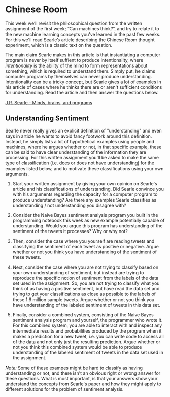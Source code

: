 # Chinese Room

This week we’ll revisit the philosophical question from the written assignment
of the first week; “Can machines think?”, and try to relate it to the new
machine learning concepts you’ve learned in the past few weeks. For this we'll
read Searle’s article describing the Chinese Room thought experiment, which is
a classic text on the question. 

The main claim Searle makes in this article is that instantiating a computer
program is never by itself suffient to produce intentionality, where
*intentionality* is the ability of the mind to form representations about
something, which is required to understand them. Simply put, he claims computer
programs by themselves can never produce understanding. Intentionality can be a
tricky concept, but Searle gives a lot of examples in his article of cases
where he thinks there are or aren't sufficient conditions for understanding.
Read the article and then answer the questions below.

[J.R. Searle - Minds, brains, and programs](chinese_room.pdf)

## Understanding Sentiment

Searle never really gives an explicit definition of "understanding" and even
says in article he wants to avoid fancy footwork around this definition.
Instead, he simply lists a lot of hypothetical examples using people and
machines, where he argues whether or not, in that specific example, these can
be said to have clear understanding of the information they are processing. For
this written assignment you'll be asked to make the same type of classification
(i.e. does or does not have understanding) for the examples listed below, and
to motivate these classifications using your own arguments.

1. Start your written assignment by giving your own opinion on Searle's article
and his classifications of understanding. Did Searle convince you with his
arguments regarding the capacity for a computer program to produce
understanding? Are there any examples Searle classifies as understanding / not
understanding you disagree with?

2. Consider the Naive Bayes sentiment analysis program you built in the
programming notebook this week as new example potentially capable of
understanding. Would you argue this program has understanding of the
sentiment of the tweets it processes? Why or why not?
 
3. Then, consider the case where you yourself are reading tweets and
classifying the sentiment of each tweet as positive or negative. Argue whether
or not you think you have understanding of the sentiment of these tweets.

4. Next, consider the case where you are not trying to classify based on your
own understanding of sentiment, but instead are trying to reproduce the
specific notion of sentiment from the labels of the data set used in the
assignment. So, you are not trying to classify what you think of as having a
positive sentiment, but have read the data set and trying to get your
classifications as close as possible to the labels of these 1.6 million sample
tweets. Argue whether or not you think you have understanding of the labeled
sentiment of tweets in this data set.

5. Finally, consider a combined system, consisting of the Naive Bayes sentiment
analysis program and yourself, the programmer who wrote it. For this combined
system, you are able to interact with and inspect any intermediate results and
probabilities produced by the program when it makes a prediction for a new
tweet, i.e. you can write code to access all of the data and not only just the
resulting prediction. Argue whether or not you think this combined system would
be able to produce understanding of the labeled sentiment of tweets in the
data set used in the assignment.

*Note:* Some of these exampes might be hard to classify as having understanding
or not, and there isn't an obvious right or wrong answer for these questions.
What is most important, is that your answers show your understand the concepts
from Searle's paper and how they might apply to different solutions for the
problem of sentiment analysis.

